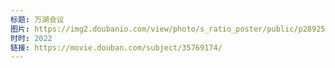 ```yaml
---
标题: 万湖会议
图片: https://img2.doubanio.com/view/photo/s_ratio_poster/public/p2892500011.jpg
时时: 2022
链接: https://movie.douban.com/subject/35769174/
---
```

